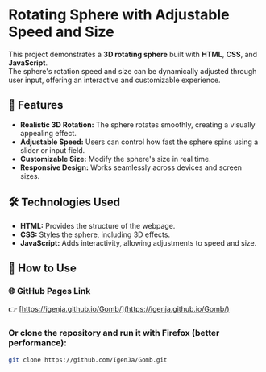 # Rotating Sphere with Adjustable Speed and Size

This project demonstrates a **3D rotating sphere** built with **HTML**, **CSS**, and **JavaScript**.  
The sphere's rotation speed and size can be dynamically adjusted through user input, offering an interactive and customizable experience.  

## 🎯 Features
- **Realistic 3D Rotation:** The sphere rotates smoothly, creating a visually appealing effect.
- **Adjustable Speed:** Users can control how fast the sphere spins using a slider or input field.
- **Customizable Size:** Modify the sphere's size in real time.
- **Responsive Design:** Works seamlessly across devices and screen sizes.

## 🛠️ Technologies Used
- **HTML:** Provides the structure of the webpage.
- **CSS:** Styles the sphere, including 3D effects.
- **JavaScript:** Adds interactivity, allowing adjustments to speed and size.

## 🚀 How to Use
### 🌐 GitHub Pages Link
👉 [https://igenja.github.io/Gomb/](https://igenja.github.io/Gomb/)

### Or clone the repository and run it with Firefox (better performance):
   ```bash
   git clone https://github.com/IgenJa/Gomb.git
